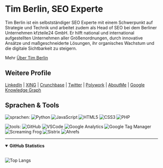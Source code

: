<h1>Tim Berlin, SEO Experte</h1>

<p>Tim Berlin ist ein selbstständiger SEO Experte mit einem Schwerpunkt auf Strategie und Technik und arbeitet zudem als Head of SEO bei dem Berliner Unternehmen kfzteile24 GmbH. Er hilft national und international aufgestellten Unternehmen aller Größenordnungen, durch innovative Ansätze und maßgeschneiderte Lösungen, ihr organisches Wachstum und die digitale Sichtbarkeit zu steigern.</p>

Mehr <a href="https://timberlin.de/ueber-mich/" target="_blank" rel="noopener" style="">Über Tim Berlin</a>

<h2>Weitere Profile</h2>
<div class="textblock"><p><a href="https://de.linkedin.com/in/timberlin" target="_blank" rel="noopener" style="">LinkedIn</a> | <a href="https://www.xing.com/profile/Tim_Berlin" target="_blank" rel="noopener" style="">XING</a> | <a href="https://www.crunchbase.com/person/tim-berlin" target="_blank" rel="noopener" style="">Crunchbase</a> | <a href="https://twitter.com/tb_berlin" target="_blank" rel="noopener" style="">Twitter</a> | <a href="https://www.polywork.com/tim_berlin" target="_blank" rel="noopener" style="">Polywork</a> | <a href="https://about.me/timberlin" target="_blank" rel="noopener" style="">AboutMe</a> | <a href="https://www.google.com/search?kgmid=/g/11kpr0db52" target="_blank" rel="noopener" style="">Google Knowledge Graph</a></p>
</div>

<h2>Sprachen & Tools</h2>

![sprachen:](https://img.shields.io/badge/sprachen%3A-111111?style=flat-square&labelColor=111111&color=111111)
![Python](https://img.shields.io/badge/-Python-2C3E50?style=flat-square&logo=python&logoColor=7f8c8d&labelColor=34495e&color=34495e)
![JavaScript](https://img.shields.io/badge/-JavaScript-2C3E50?style=flat-square&logo=javascript&logoColor=7f8c8d&labelColor=34495e&color=34495e)
![HTML5](https://img.shields.io/badge/-HTML5-2C3E50?style=flat-square&logo=html5&logoColor=7f8c8d&labelColor=34495e&color=34495e)
![CSS3](https://img.shields.io/badge/-CSS3-2C3E50?style=flat-square&logo=css3&logoColor=7f8c8d&labelColor=34495e&color=34495e)
![PHP](https://img.shields.io/badge/-PHP-2C3E50?style=flat-square&logo=php&logoColor=7f8c8d&labelColor=34495e&color=34495e)

![tools:](https://img.shields.io/badge/tools%3A-111111?style=flat-square&labelColor=111111&color=111111)
![GitHub](https://img.shields.io/badge/GitHub-2C3E50?style=flat-square&logo=github&logoColor=7f8c8d&color=2C3E50)
![VSCode](https://img.shields.io/badge/VSCode-2C3E50?style=flat-square&logo=visual-studio-code&logoColor=7f8c8d&color=2C3E50)
![Google Analytics](https://img.shields.io/badge/GoogleAnalytics-2C3E50?style=flat-square&logo=google-analytics&logoColor=7f8c8d&color=2C3E50)
![Google Tag Manager](https://img.shields.io/badge/GoogleTagManager-2C3E50?style=flat-square&logo=google-tag-manager&logoColor=7f8c8d&color=2C3E50)
![Screaming Frog](https://img.shields.io/badge/ScreamingFrog-2C3E50?style=flat-square&color=2C3E50)
![Sistrix](https://img.shields.io/badge/Sistrix-2C3E50?style=flat-square&color=2C3E50)
![Ahrefs](https://img.shields.io/badge/Ahrefs-2C3E50?style=flat-square&color=2C3E50)

***

<details open="">
  <summary><b>GitHub Statistics</b></summary>
  
  <br>
  
  ![Top Langs](https://github-readme-stats.vercel.app/api/top-langs/?username=tberlin-om&layout=compact)
  
</details>

